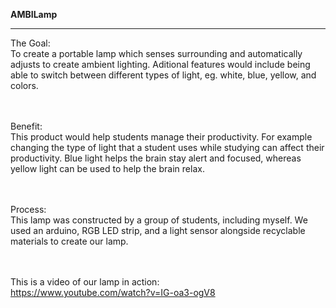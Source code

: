 <b>AMBILamp</b>
<hr>
The Goal: <br>
To create a portable lamp which senses surrounding and automatically adjusts to create ambient lighting. Aditional features would include being able to switch between different types of light, eg. white, blue, yellow, and colors. 

<br><br>
Benefit: <br>
This product would help students manage their productivity. For example changing the type of light that a student uses while studying can affect their productivity. Blue light helps the brain stay alert and focused, whereas yellow light can be used to help the brain relax. 

<br><br>
Process: <br>
This lamp was constructed by a group of students, including myself. We used an arduino, RGB LED strip, and a light sensor alongside recyclable materials to create our lamp. 

<br><br> 
This is a video of our lamp in action: <br>
https://www.youtube.com/watch?v=IG-oa3-ogV8 
